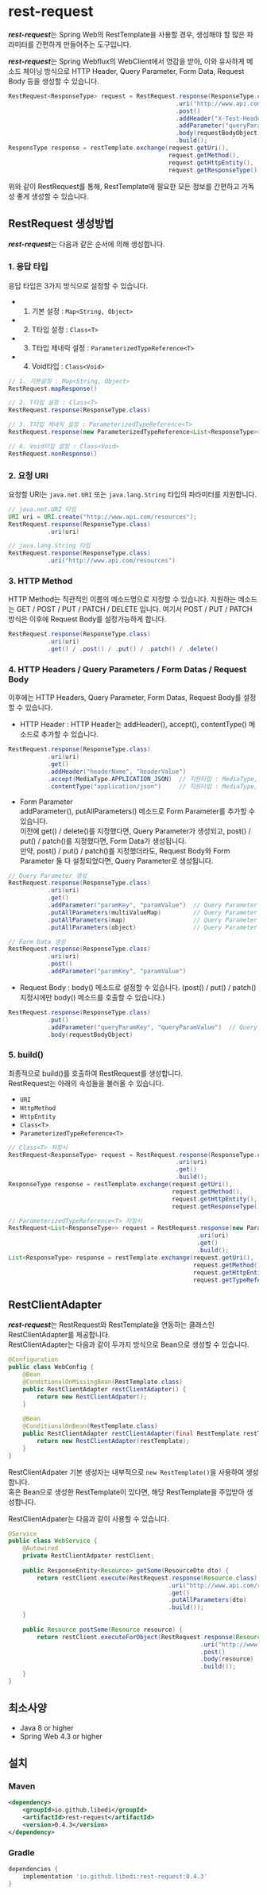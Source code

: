 # rest-request
***rest-request***는 Spring Web의 RestTemplate을 사용할 경우, 생성해야 할 많은 파라미터를 간편하게 만들어주는 도구입니다.

***rest-request***는 Spring Webflux의 WebClient에서 영감을 받아, 이와 유사하게 메소드 체이닝 방식으로 HTTP Header, Query Parameter, Form Data, Request Body 등을 생성할 수 있습니다.
~~~java
RestRequest<ResponseType> request = RestRequest.response(ResponseType.class)
                                               .uri("http://www.api.com/resources")
                                               .post()
                                               .addHeader("X-Test-Header-Name", "XTestHeaderValue")
                                               .addParameter("queryParamKey", "queryParamValue")
                                               .body(requestBodyObject)
                                               .build();
ResponsType response = restTemplate.exchange(request.getUri(),
                                             request.getMethod(),
                                             request.getHttpEntity(),
                                             request.getResponseType());
~~~
위와 같이 RestRequest를 통해, RestTemplate에 필요한 모든 정보를 간편하고 가독성 좋게 생성할 수 있습니다.

## RestRequest 생성방법
***rest-request***는 다음과 같은 순서에 의해 생성합니다.

### 1. 응답 타입
응답 타입은 3가지 방식으로 설정할 수 있습니다.
- 1. 기본 설정 : `Map<String, Object>`
- 2. T타입 설정 : `Class<T>`
- 3. T타입 제네릭 설정 : `ParameterizedTypeReference<T>`
- 4. Void타입 : `Class<Void>`
~~~java
// 1. 기본설정 : Map<String, Object>
RestRequest.mapResponse()

// 2. T타입 설정 : Class<T>
RestRequest.response(ResponseType.class)

// 3. T타입 제네릭 설정 : ParameterizedTypeReference<T>
RestRequest.response(new ParameterizedTypeReference<List<ResponseType>>(){})

// 4. Void타입 설정 : Class<Void>
RestRequest.nonResponse()
~~~

### 2. 요청 URI
요청할 URI는 `java.net.URI` 또는 `java.lang.String` 타입의 파라미터를 지원합니다.
~~~java
// java.net.URI 타입
URI uri = URI.create("http://www.api.com/resources");
RestRequest.response(ResponseType.class)
           .uri(uri)

// java.lang.String 타입
RestRequest.response(ResponseType.class)
           .uri("http://www.api.com/resources")
~~~

### 3. HTTP Method
HTTP Method는 직관적인 이름의 메소드명으로 지정할 수 있습니다. 지원하는 메소드는 GET / POST / PUT / PATCH / DELETE 입니다. 여기서 POST / PUT / PATCH 방식은 이후에 Request Body를 설정가능하게 합니다.
~~~java
RestRequest.response(ResponseType.class)
           .uri(uri)
           .get() / .post() / .put() / .patch() / .delete()
~~~

### 4. HTTP Headers / Query Parameters / Form Datas / Request Body
이후에는 HTTP Headers, Query Parameter, Form Datas, Request Body를 설정할 수 있습니다.

- HTTP Header : HTTP Header는 addHeader(), accept(), contentType() 메소드로 추가할 수 있습니다.
~~~java
RestRequest.response(ResponseType.class)
           .uri(uri)
           .get()
           .addHeader("headerName", "headerValue")
           .accept(MediaType.APPLICATION_JSON)  // 지원타입 : MediaType, String
           .contentType("application/json")     // 지원타입 : MediaType, String
~~~
- Form Parameter  
addParameter(), putAllParameters() 메소드로 Form Parameter를 추가할 수 있습니다.  
이전에 get() / delete()를 지정했다면, Query Parameter가 생성되고, post() / put() / patch()를 지정했다면, Form Data가 생성됩니다.  
만약, post() / put() / patch()를 지정했더라도, Request Body와 Form Parameter 둘 다 설정되었다면, Query Parameter로 생성됩니다.
~~~java
// Query Parameter 생성
RestRequest.response(ResponseType.class)
           .uri(uri)
           .get()
           .addParameter("paramKey", "paramValue")  // Query Parameter 추가 : key-value 방식
           .putAllParameters(multiValueMap)         // Query Parameter 추가 : MultiValueMap<String, Object>
           .putAllParameters(map)                   // Query Parameter 추가 : Map<String, Object>
           .putAllParameters(object)                // Query Parameter 추가 : Object

// Form Data 생성
RestRequest.response(ResponseType.class)
           .uri(uri)
           .post()
           .addParameter("paramKey", "paramValue")
~~~
- Request Body : body() 메소드로 설정할 수 있습니다. (post() / put() / patch() 지정시에만 body() 메소드를 호출할 수 있습니다.)
~~~java
RestRequest.response(ResponseType.class)
           .put()
           .addParameter("queryParamKey", "queryParamValue")  // Query Parameter로 생성
           .body(requestBodyObject)
~~~

### 5. build()
최종적으로 build()를 호출하여 RestRequest를 생성합니다.  
RestRequest는 아래의 속성들을 불러올 수 있습니다.
- `URI`
- `HttpMethod`
- `HttpEntity`
- `Class<T>`
- `ParameterizedTypeReference<T>`
~~~java
// Class<T> 지정시
RestRequest<ResponseType> request = RestRequest.response(ResponseType.class)
                                               .uri(uri)
                                               .get()
                                               .build();
ResponseType response = restTemplate.exchange(request.getUri(),
                                              request.getMethod(),
                                              request.getHttpEntity(),
                                              request.getResponseType());

// ParameterizedTypeReference<T> 지정시
RestRequest<List<ResponseType>> request = RestRequest.response(new ParameterizedTypeReference<List<ResponseType>>(){})
                                                     .uri(uri)
                                                     .get()
                                                     .build();
List<ResponseType> response = restTemplate.exchange(request.getUri(),
                                                    request.getMethod(),
                                                    request.getHttpEntity(),
                                                    request.getTypeReference());
~~~

## RestClientAdapter
***rest-request***는 RestRequest와 RestTemplate을 연동하는 클래스인 RestClientAdapter를 제공합니다.  
RestClientAdapter는 다음과 같이 두가지 방식으로 Bean으로 생성할 수 있습니다.
~~~java
@Configuration
public class WebConfig {
    @Bean
    @ConditionalOnMissingBean(RestTemplate.class)
    public RestClientAdapter restClientAdapter() {
        return new RestClientAdpater();
    }
    
    @Bean
    @ConditionalOnBean(RestTemplate.class)
    public RestClientAdapter restClientAdapter(final RestTemplate restTemplate) {
        return new RestClientAdapter(restTemplate);
    }
}
~~~
RestClientAdpater 기본 생성자는 내부적으로 `new RestTemplate()`을 사용하여 생성합니다.  
혹은 Bean으로 생성한 RestTemplate이 있다면, 해당 RestTemplate을 주입받아 생성합니다.  
  
RestClientAdpater는 다음과 같이 사용할 수 있습니다.
~~~java
@Service
public class WebService {
    @Autowired
    private RestClientAdpater restClient;
    
    public ResponseEntity<Resource> getSome(ResourceDto dto) {
        return restClient.execute(RestRequest.response(Resource.class)
                                             .uri("http://www.api.com/resources")
                                             .get()
                                             .putAllParameters(dto)
                                             .build());
    }
    
    public Resource postSome(Resource resource) {
        return restClient.executeForObject(RestRequest.response(Resource.class)
                                                      .uri("http://www.api.com/resources")
                                                      .post()
                                                      .body(resource)
                                                      .build());
    }
}
~~~

## 최소사양
- Java 8 or higher
- Spring Web 4.3 or higher

## 설치
### Maven
~~~xml
<dependency>
    <groupId>io.github.libedi</groupId>
    <artifactId>rest-request</artifactId>
    <version>0.4.3</version>
</dependency>
~~~
### Gradle
~~~groovy
dependencies {
    implementation 'io.github.libedi:rest-request:0.4.3'
}
~~~
